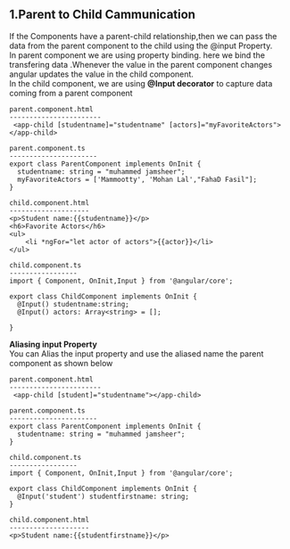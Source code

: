 1.Parent to Child Cammunication
----------------------------------
If the Components have a parent-child relationship,then we can pass the data from the parent component to the child using the @input Property.                
In parent component we are using property binding. here we bind the transfering data .Whenever the value in the parent component changes angular updates the value in the child component.                  
In the child component, we are using __@Input decorator__ to capture data coming from a parent component

```javscript
parent.component.html
-----------------------
 <app-child [studentname]="studentname" [actors]="myFavoriteActors"></app-child>

parent.component.ts
----------------------
export class ParentComponent implements OnInit {
  studentname: string = "muhammed jamsheer";
  myFavoriteActors = ['Mammootty', 'Mohan Lal',"FahaD Fasil"];
}

child.component.html
--------------------
<p>Student name:{{studentname}}</p>
<h6>Favorite Actors</h6>
<ul>
    <li *ngFor="let actor of actors">{{actor}}</li>
</ul>

child.component.ts
-----------------
import { Component, OnInit,Input } from '@angular/core';

export class ChildComponent implements OnInit {
  @Input() studentname:string;
  @Input() actors: Array<string> = [];

}
```

__Aliasing input Property__              
You can Alias the input property and use the aliased name the parent component as shown below

```javscript
parent.component.html
-----------------------
 <app-child [student]="studentname"></app-child>

parent.component.ts
----------------------
export class ParentComponent implements OnInit {
  studentname: string = "muhammed jamsheer";
}

child.component.ts
-----------------
import { Component, OnInit,Input } from '@angular/core';

export class ChildComponent implements OnInit {
  @Input('student') studentfirstname: string;
}

child.component.html
--------------------
<p>Student name:{{studentfirstname}}</p>
```
 
